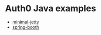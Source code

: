 # Auth0 Java examples

* [minimal-jetty](./java-minimal-jetty/readme.md)
* [spring-booth](./java-spring-boot/readme.md)

